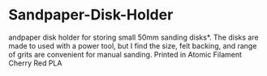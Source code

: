 # Sandpaper-Disk-Holder
andpaper disk holder for storing small 50mm sanding disks*.  The disks are made to used with a power tool, but I find the size, felt backing, and range of grits are convenient for manual sanding.  Printed in Atomic Filament Cherry Red PLA
